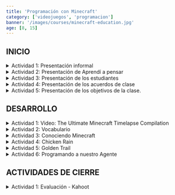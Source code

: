 ```yaml
---
title: 'Programación con Minecraft'
category: ['videojuegos', 'programacion']
banner: '/images/courses/minecraft-education.jpg'
age: [8, 15]
---
```


## INICIO

<details>
<summary>Actividad 1:  Presentación informal</summary>

- **Objetivo:** crear un clima seguro y de confianza con los estudiantes y brindar minutos de tolerancia para que todos los estudiantes logren conectarse. Ir aceptando a los estudiantes a la sesión de Zoom conforme se vayan conectando incluso desde antes que empiece la clase.

- **Tiempo:** 5 minutos aproximadamente

- **Descripción:** 1. Saludar a los estudiantes conforme se vayan conectando. 1. Registrar la asistencia corroborando los nombres de los estudiantes. 1. Validar que los estudiantes saben prender y apagar el micro. 1. Escribir en el chat “Bienvenidos” y pedir a los estudiantes que escriban “hola”para corroborar que todos saben usar el chat. 1. Realizar preguntas como:

          - **Opción 1:** Hola (nombre del estudiante) ¿cómo estás?

          - **Opción 2:** (nombre del estudiante) bienvenido al taller. Cuéntame, ¿qué tal el colegio? ¿En qué grado estás?

          - **Opción 3:** Chicos ¿todos tienen Minecraft Education Edition instalado?![]

  </details>

<details>
<summary>Actividad 2: Presentación de Aprendí a pensar</summary>

- **Objetivo:** dar la bienvenida a todos los nuevos estudiantes y presentar la variedad de talleres que tenemos

- **Tiempo:** 2 minutos aproximadamente

- **Descripción:** 1. Preguntar a los estudiantes si han llevado talleres en CTC. En caso tengan respuestas afirmativas, preguntarles qué talleres llevaron. 2. Ingresar a la [pág. de Aprendí a Pensar para](https://hackathon-beta.vercel.app/) mostrar nuestros talleres mencionando lo siguiente:

          “Quiero darles la bienvenida a Aprendí a Pensar. Somos una academia que enseña programación, robótica y creatividad. Por ejemplo, si quieren aprender más sobre diseño y creación pueden llevar los talleres de (mencionar los talleres según ruta), si quieren aprender sobre robótica pueden llevar nuestro taller donde armamos a 6 robots y si quieres sacar aprender a fondo la programación pueden llevar nuestros talleres de Minecraft, Minecraft con JavaScript y Pensamiento Computacional”.

  </details>

<details>
<summary>Actividad 3: Presentación de los estudiantes</summary>

- **Objetivo:** identificar los gustos y personalidad de los estudiantes .

- **Tiempo:** 5 minutos aproximadamente

- **Descripción:**

      1. Proyectar la diapositiva número 2.
      1. Presentarse mencionando su nombre, dónde viven, edad y pasatiempo favorito para motivar a los estudiantes a participar.
      1. Preguntar si hay voluntarios, en caso no lo hubiera, elegir a un estudiante al azar.
      1. Conectar con las respuestas de los estudiantes, por ejemplo, puede mencionar lo siguiente:

          - **Opción 1:** ¡Genial! A mí también me gusta mucho hacer (la actividad que mencionó el estudiante)

          - **Opción 3:** ¿Así que te gusta ver pelis? ¿Cuál es tu peli favorita?

          - **Opción 4:** ¿Y cuál es tu videojuego favorito?

      1. Conectar las respuestas de los estudiantes con las respuestas de sus compañeros, por ejemplo, puede mencionar lo siguiente:

          “Qué chévere, justo te gusta hacer lo mismo que tu compañero (mencionar el nombre del compañero)”.

  </details>

<details>
<summary>Actividad 4: Presentación de los acuerdos de clase</summary>

- **Objetivo:** establecer los comportamientos que esperamos que los estudiantes adopten .

- **Tiempo:** 5 minutos aproximadamente

- **Descripción:**

      1. Proyectar la diapositiva número 3.
      1. Seleccionar a un voluntario, hacer clic para que aparezca el primer acuerdo de clase y preguntarle “¿por qué crees que es importante ese acuerdo?
      1. Cambiar de voluntariado y repetir la acción anterior para los demás acuerdos.
      1. Al finalizar preguntar: “¿Todos estamos conformes con estos acuerdos? Procurar que todos los estudiantes digan “Sí”.

  </details>

<details>
<summary>Actividad 5: Presentación de los objetivos de la clase.</summary>

- **Objetivo:** involucrar a los estudiantes en el trabajo de clase .

- **Tiempo:** 2 minutos aproximadamente

- **Descripción:**

      1. Mencionar que tendrán que cumplir con dos objetivos en la clase:aprender a usar Minecraft Education Edition y programar con bloques de Microsoft Makecode.
      1. En caso los estudiantes nos comenten que ya han jugado antes en Minecraft, decirles que este programa es una versión especial, la cual nos permite programar.

  </details>

## DESARROLLO

<details>
<summary>Actividad 1:  Video: The Ultimate Minecraft Timelapse Compilation</summary>

- **Objetivo:** Introducir a los estudiantes acerca de las posibilidades que ofrece Minecraft.

- **Tiempo:** 5 minutos aproximadamente

- **Descripción:**

      1. Proyectar la diapositiva 5
      1. Reproducir el video. Ir adelantando de vez en cuando ya que no vamos a ver el video completo (dura más de 10 minutos). Mostrar a los estudiantes las diversas construcciones que aparecen en el video.
      1. Realizar las siguientes preguntas:
          1. **Pregunta 1:** ¿Qué podemos hacer con Minecraft?

              Escuchar la respuesta de los estudiantes. Luego, para complementar lo dicho por ellos brindar la siguiente respuesta.

              **Respuesta:** Se puede construir, explorar y minar.

              **Ejemplo:** Si es que los estudiantes han tenido experiencias previas con Minecraft, pueden mencionar qué era lo que más disfrutaban hacer en Minecraft.

          2. **Pregunta 2:** ¿Qué tan difícil puede haber sido construir estos monumentos tan grandes?

              Escuchar la respuesta de los estudiantes. Luego, para complementar lo dicho por ellos brindar la siguiente respuesta.

              **Respuesta:** Mucho, se requiere de mucho tiempo, muchos jugadores construyendo al mismo tiempo, tener cuidado de equivocarse con la ubicación de los bloques.

              **Reflexión:** Construir en Minecraft puede llegar a ser muy complicado, y podemos hacer usos de herramientas como la programación para hacer mucho más fácil estas tareas.

  </details>

<details>
<summary>Actividad 2: Vocabulario</summary>

- **Objetivo:** informar a los estudiantes sobre conceptos nuevos de programación.

- **Tiempo:** 5 minutos aproximadamente

- **Descripción:**

      1. Proyectar la diapositiva 6.
      1. Preguntar a los estudiantes “¿qué es programación con bloques?”. También preguntarles  “¿qué es un código o programa?”.
      1. Solicitarles que vean las imágenes y preguntarles “¿qué creen que es?”.
      1. Escuchar las respuestas de los estudiantes y consolidar el concepto:
          1. **Programación con bloques:** Un lenguaje de programación que usa bloques de diferentes colores y formas, los cuales se conectan entre sí en un orden específico; como si fueran piezas de un rompecabezas.

              **Ejemplo:** En caso de que los estudiantes hayan visto previamente Scratch, Microsoft MakeCode es muy similar.

          2. **Código/Programa:** Una serie de instrucciones que la computadora puede seguir.

              **Ejemplo:** Una aplicación o juego como Minecraft es un programa de computadora, escrito con código.!

  </details>

<details>
<summary>Actividad 3: Conociendo Minecraft</summary>

- **Objetivo:** Familiarizar a los estudiantes con los controles básicos de Minecraft.

- **Tiempo:** 5 minutos aproximadamente

- **Descripción:**

  1. Presentar la diapositiva de introducción a Minecraft (Diap. 6), la diapositiva con un diagrama de los controles en Minecraft (Diap. 7) y la diapositiva sobre cómo crear un nuevo mundo (Diap. 8).
  1. Tras haber presentado las diapositivas 6, 7 y 8 a los estudiantes, invitarlos a probar por su cuenta el juego:

     - Con su pantalla conectada al proyector, el profesor deberá seguir los pasos y crear un nuevo mundo en Minecraft (Pasos dados en la diapositiva #8).
     - Acompañar a los estudiantes en este proceso y corroborar que todos estén siguiendo las instrucciones claramente, en caso no sea así repetir los pasos y volver a preguntar si queda todo claro.
     - Al ingresar al mundo nuevo, dar a los estudiantes cinco minutos para que se familiaricen con los controles, mecánicas y elementos de Minecraft.
     - Al terminar el tiempo, pedir a los estudiantes que regresen al Zoom pues se continuará con la exposición de la clase. Recordarles que volveremos a abrir el programa dentro de poco.

- **Tips:**

      - Los estudiantes deben logearse en sus cuentas de Microsoft Education Edition previo al inicio de clase, para que puedan seguir los pasos sin ningún problema.
      - En el caso de que algún estudiante no sepa su cuenta se le puede brindar la información, la cual aparece en el backoffice..
      - Si hubiera un problema con alguna cuenta (a veces sale un anuncio que queda una cierta cantidad de inicios restantes) informar al encargado de la ruta al final de clase mediante Slack o WhatsApp.

  </details>

<details>
<summary>Actividad 4: Chicken Rain</summary>

- **Objetivo:** Presentar a los estudiantes la plataforma Microsoft MakeCode.

- **Tiempo:** 10 minutos aproximadamente

- **Descripción:**

  1. Proyectar la diapositiva 13.
  1. Los estudiantes seguirán paso a paso las indicaciones del profesor y escribirán un corto programa que les permita generar una lluvia de pollos.
  1. Con su pantalla conectada al proyector, el profesor deberá ingresar al mundo nuevo que creó en la actividad anterior.
  1. Al estar dentro del mundo, presionar la tecla C para mostrar el panel de Microsoft MakeCode. En “Mis Proyectos”, seleccionar “Nuevo Proyecto”. Se abrirá el creador de código de MakeCode.
  1. Acompañar a los estudiantes en este proceso y corroborar que todos estén siguiendo las instrucciones claramente, en caso no sea así repetir los pasos y volver a preguntar si queda todo claro.
  1. Al ingresar al creador de código, introducir a los estudiantes a los bloques, en especial al de comando de chat. Explicar que este bloque hará que el código que esté dentro de él se ejecute cuando escribamos en el chat el comando que deseemos.
  1. Jalar los bloques necesarios para completar el programa de la lluvia de pollos. No es necesario entrar en detalle con qué significa cada una, hacerle saber a los estudiantes que durante el curso aprenderán qué significa y cómo usar cada uno de ellos. El código debe quedar así:

     ![](/images/courses/sesions/minecraft-education/desarrollo-actividad-4.png)

  1. Regresar a Minecraft cerrando la ventana de MakeCode. Abrir el chat con la tecla T y escribir en el chat “chicken” (sin comillas). Deberían aparecer cien pollos diez bloques arriba de la posición actual del jugador.
  1. Animar a los estudiantes a cambiar el huevo de pollo por el de otro animal o cambiar el número que irá junto a repetir.

- **Tips:**

      - Tener Microsoft MakeCode activado en todas las cuentas de Education Edition que vayan a usar los estudiantes antes de comenzar con la clase.
      - Según como va el tiempo de la sesión se puede motivar a los estudiantes en realizar otros ejemplos de ellos mismos.
      - Las diapositivas 9-12 sólo son complementarias

  </details>

<details>
<summary>Actividad 5: Golden Trail</summary>

- **Objetivo:** Mantener el interés en los estudiantes por la programación enseñándoles un programa sencillo y rápido en Microsoft MakeCode.

- **Tiempo:** 10 minutos aproximadamente

- **Descripción:**

      1. Proyectar la diapositiva 14.
      1. Los estudiantes seguirán paso a paso las indicaciones del profesor y escribirán un corto programa que haga que crezcan flores o aparezcan bloques de oro por donde caminen:
      1. Con su pantalla conectada al proyector, el profesor deberá ingresar al mundo de prueba que creo en la clase anterior. En caso hayan estudiantes que no tengan el mundo de prueba en sus archivos, demostrar cómo crear uno nuevo.
      1. Al estar dentro del mundo, presionar la tecla C para mostrar el panel de Microsoft MakeCode. En “Mis Proyectos”, seleccionar “Nuevo Proyecto”. Se abrirá el creador de código de MakeCode.
      1. Jalar los bloques necesarios para completar el programa del camino de oro. Explicar que el bloque exterior “en jugador caminar” es un bloque controlado por eventos, y lo que esté dentro de él ocurrirá siempre y cuando se esté realizando la acción seleccionada, en este caso caminar. El código debe quedar así:

          ![](/images/courses/sesions/minecraft-education/desarrollo-actividad-5.png)

      1. Regresar a Minecraft cerrando la ventana de MakeCode. Caminar a través del mundo de prueba. Los estudiantes verán cómo detrás de ellos se crea un camino de oro con un ancho de tres bloques.
      1. De forma adicional pueden cambiar el “caminar” por las demás opciones.

  </details>

<details>
<summary>Actividad 6: Programando a nuestro Agente</summary>

- **Objetivo:** Familiarizar a los estudiantes con el uso del agente y del código en Minecraft.

- **Tiempo:** 25 minutos aproximadamente

- **Descripción:**

  1. Proyectar la diapositiva 15.
  1. Los estudiantes seguirán paso a paso las indicaciones del profesor y escribirán una serie de programas que les permitirá controlar a sus agentes. Esta actividad se debe realizar en caso los estudiantes logren hacer lo anterior.
  1. Proyectar la diapositiva 16 donde se explica como entrar al mundo MinecraftCTC.
  1. Con su pantalla conectada al proyector, el profesor deberá ingresar al mundo llamado MinecraftCTC. Este archivo se les ha enviado por correo electrónico junto a un video de como abrirlo.
  1. Indicarles cómo teleportarse a las coordenadas iniciales en caso no se encuentren en éstas.
  1. Dejar que los estudiantes lean las pizarras que se les presentan y que avancen hasta la pizarra que indica **“i. Conociendo al agente”**. Mostrar la diapositiva respectiva (16).
  1. Invitar a los estudiantes a avanzar por los pasillos hasta llegar a la pizarra que indica **“ii. Teleportando a nuestro agente”**. Mostrar la diapositiva respectiva (17).
  1. Proyectar la pantalla con Minecraft abierto, presionar la tecla C para mostrar el panel de Microsoft MakeCode. En “**Mis Proyectos”**, seleccionar **“Nuevo Proyecto”**. Se abrirá el creador de código de MakeCode.

     1. Arrastrar los bloques necesarios para formar el código que teleportará al agente. El código debe quedar de la siguiente manera:

        ![](/images/courses/sesions/minecraft-education/desarrollo-actividad-6-1.png)

     1. Explicar que al querer escribir un comando de chat de dos palabras deberán de usar el guión bajo y no utilizar caracteres especiales como tildes.
     1. Acompañar a los estudiantes en este proceso y corroborar que todos estén siguiendo las instrucciones claramente, en caso no sea así repetir los pasos y volver a preguntar si queda todo claro.
     1. Regresar a Minecraft cerrando la ventana de MakeCode. Abrir el chat con la tecla T y escribir en el chat **“ven_aqui”** (sin comillas). El agente deberá teleportarse a la posición actual del jugador.
     1. Los estudiantes deberán moverse de su posición actual para poder ver al agente. Animarlos a cambiar de posición y volver a escribir el comando **“ven_aqui”** para que el agente se teleporte a la nueva posición del jugador.

  1. Proyectar la diapositiva 19. Ahora, vamos a mover y a rotar al agente.

     1. Bajo los bloques del ejercicio anterior crear un nuevo comando. Arrastrar los bloques necesarios para formar el código que hará al agente girar y moverse. Los dos bloques deberán de quedar así:

        ![](/images/courses/sesions/minecraft-education/desarrollo-actividad-6-2.png)

     1. Puede cambiarse el segundo bloque para hacer al agente avanzar la cantidad de pasos indicada en el comando de chat añadiendo una variable. Hacer clic en el símbolo de **“+”** en el bloque de comando de chat para añadir una variable. Después, desde la categoría VARIABLES, arrastrar la variable creada (nombre por defecto num1) sobre el bloque de agente desplazarse adelante, cambiando el 1 por **“num1”**. El bloque quedará así:

        ![](/images/courses/sesions/minecraft-education/desarrollo-actividad-6-3.png)

     1. Acompañar a los estudiantes en este proceso y corroborar que todos estén siguiendo las instrucciones claramente, en caso no sea así repetir los pasos y volver a preguntar si queda todo claro.
     1. Regresar a Minecraft cerrando la ventana de MakeCode. Abrir el chat con la tecla T y escribir en el chat **“gira”** y **“avanza”**. En caso se haya cambiado el bloque avanza por el que usa variables, deberá indicarse cuántos pasos avanzar junto al comando, i.e **“avanza 3”**.

- **Tips:**

      - Si los estudiantes logran concluir las actividades proponer retos: agente dar 5 o 10 giros completos usando las repeticiones, desplazarse de arriba hacia abajo sucesivamente, etc.
      - De ser necesario, estos retos del agente se pueden hacer fuera de la agencia. La siguiente clase vamos a ingresar a la agencia y resolver los retos que tenemos allí adentro.

  </details>

## ACTIVIDADES DE CIERRE

<details>
<summary>Actividad 1: Evaluación - Kahoot</summary>

- **Objetivo:** corroborar el aprendizaje de los estudiantes

- **Tiempo:** 3 minutos

- **Descripción:**
      1. Proyectar la diapositiva 20. Preguntar a los estudiantes si han entrado antes a esta plataforma. De no ser el caso, explicarles que es un juego de preguntas y respuestas donde veremos las preguntas en la pantalla del profesor y debemos seleccionar la respuesta correcta dando click en el color correspondiente de su pantalla. Responder correctamente te dará puntaje y al final del cuestionario se verá la tabla de posiciones de los participantes.
      1. Pedir a los estudiantes que ingresen a [https://kahoot.it/](https://kahoot.it/) para ingresar el PIN respectivo.
      1. El profesor debe entrar a este link [Kahoot](https://kahoot.it/) para poder conocer el PIN y mandárselo a los estudiantes.
      1. Proyectar la pantalla y esperar a que los estudiantes se unan al juego para poder empezar.
      1. El solucionario es el siguiente:

          **Pregunta 1:** ¿Los bloques de colores son instrucciones que se conectan entre sí y tienen un orden.? (20seg.)

              Respuesta 1: True
              Respuesta 2: False

          **Pregunta 2:** El bloque: "con el comando de chat..." es de color: (20seg.)

              Respuesta 1: rojo
              Respuesta 2: azul
              Respuesta 3: amarillo
              Respuesta 4:verde

          **Pregunta 3:** Los bloques para programar al agente son de color naranja(20seg.)

              Respuesta 1: True
              Respuesta 2: False

          **Pregunta 4:** Si quieres traer a tu agente usamos el bloque: "agente teleportar a jugador" (20seg.)

              Respuesta 1: True
              Respuesta 2: False!

  </details>

